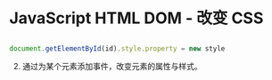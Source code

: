 # JavaScript HTML DOM - 改变 CSS

## 

```javascript
document.getElementById(id).style.property = new style

```

2.  通过为某个元素添加事件，改变元素的属性与样式。